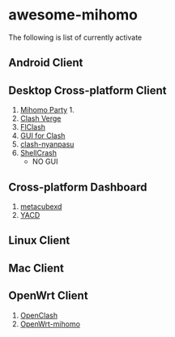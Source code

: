 # awesome-mihomo

The following is list of currently activate

## Android Client


## Desktop Cross-platform Client
1. [Mihomo Party](https://github.com/mihomo-party-org/mihomo-party)
   1. 
2. [Clash Verge](https://github.com/clash-verge-rev/clash-verge-rev)
3. [FlClash](https://github.com/chen08209/FlClash)
4. [GUI for Clash](https://github.com/GUI-for-Cores/GUI.for.Clash)
5. [clash-nyanpasu](https://github.com/libnyanpasu/clash-nyanpasu)
6. [ShellCrash](https://github.com/juewuy/ShellCrash)
   - NO GUI


## Cross-platform Dashboard
1. [metacubexd](https://github.com/MetaCubeX/metacubexd)
7. [YACD](https://github.com/haishanh/yacd)



## Linux Client


## Mac Client

## OpenWrt Client
1. [OpenClash](https://github.com/vernesong/OpenClash)
2. [OpenWrt-mihomo](https://github.com/morytyann/OpenWrt-mihomo)